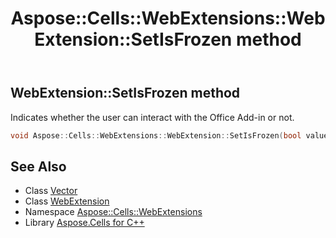 ﻿---
title: Aspose::Cells::WebExtensions::WebExtension::SetIsFrozen method
linktitle: SetIsFrozen
second_title: Aspose.Cells for C++ API Reference
description: 'Aspose::Cells::WebExtensions::WebExtension::SetIsFrozen method. Indicates whether the user can interact with the Office Add-in or not in C++.'
type: docs
weight: 900
url: /cpp/aspose.cells.webextensions/webextension/setisfrozen/
---
## WebExtension::SetIsFrozen method


Indicates whether the user can interact with the Office Add-in or not.

```cpp
void Aspose::Cells::WebExtensions::WebExtension::SetIsFrozen(bool value)
```

## See Also

* Class [Vector](../../../aspose.cells/vector/)
* Class [WebExtension](../)
* Namespace [Aspose::Cells::WebExtensions](../../)
* Library [Aspose.Cells for C++](../../../)
